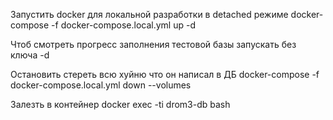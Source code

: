 Запустить docker для локальной разработки в detached режиме
docker-compose -f docker-compose.local.yml up -d

Чтоб смотреть прогресс заполнения тестовой базы запускать без ключа -d

Остановить стереть всю хуйню что он написал в ДБ
docker-compose -f docker-compose.local.yml down --volumes

Залезть в контейнер 
docker exec -ti drom3-db bash